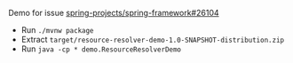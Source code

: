 Demo for issue [spring-projects/spring-framework#26104](https://github.com/spring-projects/spring-framework/issues/26104)

* Run `./mvnw package`
* Extract `target/resource-resolver-demo-1.0-SNAPSHOT-distribution.zip`
* Run `java -cp * demo.ResourceResolverDemo`

